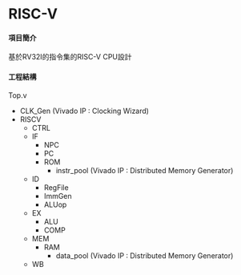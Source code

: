 # RISC-V


#### 項目簡介
基於RV32I的指令集的RISC-V CPU設計


#### 工程結構
Top.v
  - CLK_Gen (Vivado IP : Clocking Wizard)
  - RISCV
    - CTRL
    - IF
      - NPC
      - PC
      - ROM
        - instr_pool (Vivado IP : Distributed Memory Generator)
    - ID
      - RegFile
      - ImmGen
      - ALUop
    - EX
      - ALU
      - COMP
    - MEM
      - RAM
        - data_pool (Vivado IP : Distributed Memory Generator)
    - WB
